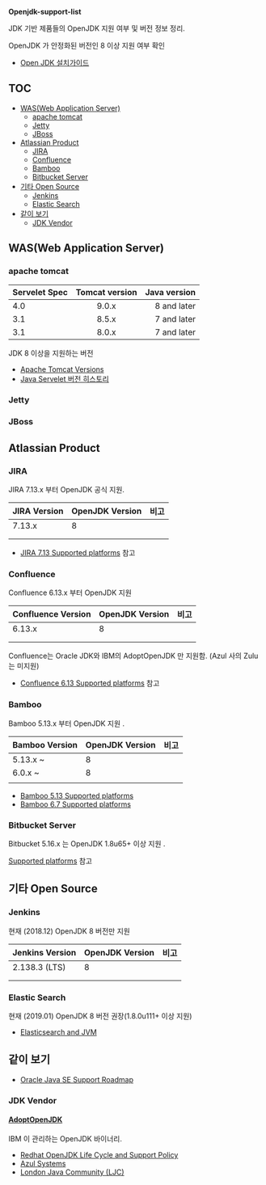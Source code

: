 **Openjdk-support-list**

JDK 기반 제품들의 OpenJDK 지원 여부 및 버전 정보 정리.

OpenJDK 가 안정화된 버전인 8 이상 지원 여부 확인

* [Open JDK 설치가이드](jdk-installation.md)

## TOC

- [WAS(Web Application Server)](#wasweb-application-server)
    - [apache tomcat](#apache-tomcat)
    - [Jetty](#jetty)
    - [JBoss](#jboss)
- [Atlassian Product](#atlassian-product)
    - [JIRA](#jira)
    - [Confluence](#confluence)
    - [Bamboo](#bamboo)
    - [Bitbucket Server](#bitbucket-server)
- [기타 Open Source](#기타-open-source)
    - [Jenkins](#jenkins)
    - [Elastic Search](#elastic-search)
- [같이 보기](#같이-보기)
    - [JDK Vendor](#jdk-vendor)

## WAS(Web Application Server)

### apache tomcat

| Servelet Spec | Tomcat version| Java version  |
| ------------- |:-------------:| -----:|
| 4.0            | 9.0.x | 8 and later |
| 3.1      | 8.5.x | 7 and later |
| 3.1      | 8.0.x | 7 and later |

JDK 8 이상을 지원하는 버전

* [Apache Tomcat Versions](http://tomcat.apache.org/whichversion.html)
* [Java Servelet 버전 히스토리](https://en.wikipedia.org/wiki/Java_servlet#History)

### Jetty

### JBoss


## Atlassian Product


### JIRA

JIRA 7.13.x 부터 OpenJDK 공식 지원.

| JIRA Version | OpenJDK Version | 비고 |
| ------------ | --------------- | ---- |
| 7.13.x       | 8               |      |
|              |                 |      |
|              |                 |      |

* [JIRA 7.13 Supported platforms](https://confluence.atlassian.com/adminjiraserver/supported-platforms-938846830.html) 참고


### Confluence

Confluence 6.13.x 부터 OpenJDK 지원


| Confluence Version | OpenJDK Version | 비고 |
| ------------------ | --------------- | ---- |
| 6.13.x             | 8               |      |
|                    |                 |      |
|                    |                 |      |

Confluence는 Oracle JDK와 IBM의 AdoptOpenJDK 만 지원함. (Azul 사의 Zulu 는 미지원)

* [Confluence 6.13 Supported platforms](https://confluence.atlassian.com/doc/supported-platforms-207488198.html) 참고


### Bamboo

Bamboo 5.13.x 부터 OpenJDK 지원 .


| Bamboo Version | OpenJDK Version | 비고 |
| -------------- | --------------- | ---- |
| 5.13.x ~       | 8               |      |
| 6.0.x ~        | 8               |      |
|                |                 |      |



* [Bamboo 5.13 Supported platforms](https://confluence.atlassian.com/bamboo0513/supported-platforms-857079483.html)
* [Bamboo 6.7 Supported platforms](https://confluence.atlassian.com/bamboo/supported-platforms-289276764.html)



### Bitbucket Server

Bitbucket 5.16.x 는 OpenJDK 1.8u65+ 이상 지원 .

[Supported platforms](https://confluence.atlassian.com/bitbucketserver/supported-platforms-776640981.html) 참고



## 기타 Open Source

### Jenkins



현재 (2018.12) OpenJDK 8 버전만 지원

| Jenkins Version | OpenJDK Version | 비고 |
| --------------- | --------------- | ---- |
| 2.138.3 (LTS)   | 8               |      |
|                 |                 |      |
|                 |                 |      |

### Elastic Search

현재 (2019.01) OpenJDK 8 버전 권장(1.8.0u111+ 이상 지원)

* [Elasticsearch and JVM](https://www.elastic.co/support/matrix#matrix_jvm)

## 같이 보기

* [Oracle Java SE Support Roadmap](https://www.oracle.com/technetwork/java/java-se-support-roadmap.html)

### JDK Vendor

#### [AdoptOpenJDK](https://adoptopenjdk.net/)
  
IBM 이 관리하는 OpenJDK 바이너리.

* [Redhat OpenJDK Life Cycle and Support Policy](https://access.redhat.com/articles/1299013)
* [Azul Systems](https://www.azul.com/products/zulu-and-zulu-enterprise/)
* [London Java Community (LJC)](https://www.infoq.com/news/2018/03/AdoptOpenJDKMar18)
